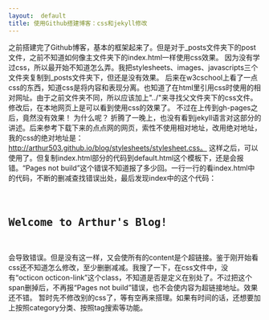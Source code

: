 ```yaml
---
layout:  default
title: 使用Github搭建博客：css和jekyll修改
---
```

之前搭建完了Github博客，基本的框架起来了。但是对于_posts文件夹下的post文件，之前不知道如何像主文件夹下的index.html一样使用css效果。
因为没有学过css，所以最开始不知道怎么弄。我把stylesheets、images、javascripts三个文件夹复制到_posts文件夹下，但还是没有效果。
后来在w3cschool上看了一点css的东西，知道css是将内容和表现分离。也知道了在html里引用css时使用的相对网址。由于之前文件夹不同，所以应该加上"../"来寻找父文件夹下的css文件。修改后，在本地网页上是可以看到使用css的效果了。
不过在上传到gh-pages之后，竟然没有效果！
为什么呢？
折腾了一晚上，也没有看到jekyll语言对这部分的讲述。后来参考下载下来的点点网的网页，索性不使用相对地址，改用绝对地址，我的css的绝对地址是：http://arthur503.github.io/blog/stylesheets/stylesheet.css。
这样之后，可以使用了。但复制index.html部分的代码到default.html这个模板下，还是会报错。“Pages not build”这个错误不知道报了多少回。一行一行的看index.html中的代码，不断的删减查找错误出处，最后发现index中的这个代码：
<pre>
<h2>
<a name="welcome-to-github-pages" class="anchor" href="#welcome-to-github-pages"><span class="octicon octicon-link"></span></a>Welcome to Arthur's Blog!</h2>
</pre>
会导致错误。但是没有这一样，又会使所有的content是个超链接。鉴于刚开始看css还不知道怎么修改，至少删删减减。我搜了一下，在css文件中，没有“octicon octicon-link”这个class，不知道是否是定义在别处了。不过把这个span删掉后，不再报“Pages not build”错误，也不会使内容为超链接地址。效果还不错。
暂时先不修改别的css了，等有空再来搭理。如果有时间的话，还想要加上按照category分类、按照tag搜索等功能。